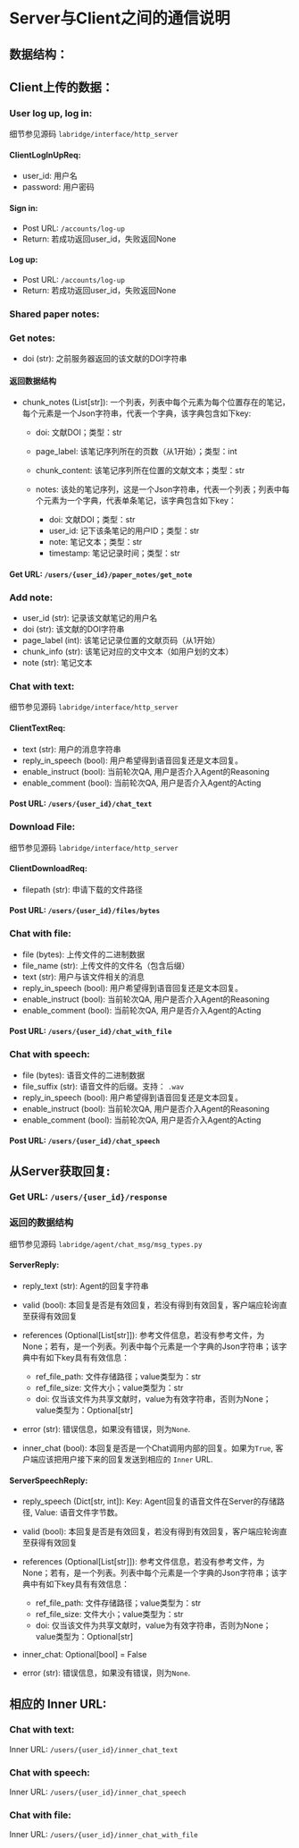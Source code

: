 # Server与Client之间的通信说明

## 数据结构：

## Client上传的数据：

### User log up, log in:
细节参见源码 `labridge/interface/http_server`

#### ClientLogInUpReq:

- user_id: 用户名
- password: 用户密码

#### Sign in:

- Post URL: `/accounts/log-up`
- Return: 若成功返回user_id，失败返回None

#### Log up:

- Post URL: `/accounts/log-up`
- Return: 若成功返回user_id，失败返回None

### Shared paper notes:

### Get notes:

- doi (str): 之前服务器返回的该文献的DOI字符串

#### 返回数据结构
- chunk_notes (List[str]): 一个列表，列表中每个元素为每个位置存在的笔记，每个元素是一个Json字符串，代表一个字典，该字典包含如下key:
    
    - doi: 文献DOI；类型：str
    - page_label: 该笔记序列所在的页数（从1开始）；类型：int
    - chunk_content: 该笔记序列所在位置的文献文本；类型：str
    - notes: 该处的笔记序列，这是一个Json字符串，代表一个列表；列表中每个元素为一个字典，代表单条笔记，该字典包含如下key：

        - doi: 文献DOI；类型：str
        - user_id: 记下该条笔记的用户ID；类型：str
        - note: 笔记文本；类型：str
        - timestamp: 笔记记录时间；类型：str

#### Get URL: `/users/{user_id}/paper_notes/get_note`

### Add note:

- user_id (str): 记录该文献笔记的用户名
- doi (str): 该文献的DOI字符串
- page_label (int): 该笔记记录位置的文献页码（从1开始）
- chunk_info (str): 该笔记对应的文中文本（如用户划的文本）
- note (str): 笔记文本

### Chat with text:
细节参见源码 `labridge/interface/http_server`

#### ClientTextReq:

- text (str): 用户的消息字符串
- reply_in_speech (bool): 用户希望得到语音回复还是文本回复。
- enable_instruct (bool): 当前轮次QA, 用户是否介入Agent的Reasoning
- enable_comment (bool): 当前轮次QA, 用户是否介入Agent的Acting

#### Post URL: `/users/{user_id}/chat_text`

### Download File:
细节参见源码 `labridge/interface/http_server`

#### ClientDownloadReq:

- filepath (str): 申请下载的文件路径

#### Post URL: `/users/{user_id}/files/bytes`

### Chat with file:
- file (bytes): 上传文件的二进制数据
- file_name (str): 上传文件的文件名（包含后缀）
- text (str): 用户与该文件相关的消息
- reply_in_speech (bool): 用户希望得到语音回复还是文本回复。
- enable_instruct (bool): 当前轮次QA, 用户是否介入Agent的Reasoning
- enable_comment (bool): 当前轮次QA, 用户是否介入Agent的Acting

#### Post URL: `/users/{user_id}/chat_with_file`

### Chat with speech:
- file (bytes): 语音文件的二进制数据
- file_suffix (str): 语音文件的后缀。支持： `.wav`
- reply_in_speech (bool): 用户希望得到语音回复还是文本回复。
- enable_instruct (bool): 当前轮次QA, 用户是否介入Agent的Reasoning
- enable_comment (bool): 当前轮次QA, 用户是否介入Agent的Acting

#### Post URL: `/users/{user_id}/chat_speech`

## 从Server获取回复:
### Get URL: `/users/{user_id}/response`

### 返回的数据结构
细节参见源码 `labridge/agent/chat_msg/msg_types.py`

#### ServerReply:

- reply_text (str): Agent的回复字符串
- valid (bool): 本回复是否是有效回复，若没有得到有效回复，客户端应轮询直至获得有效回复
- references (Optional[List[str]]): 参考文件信息，若没有参考文件，为None；若有，是一个列表。列表中每个元素是一个字典的Json字符串；该字典中有如下key具有有效信息：

    - ref_file_path: 文件存储路径；value类型为：str
    - ref_file_size: 文件大小；value类型为：str
    - doi: 仅当该文件为共享文献时，value为有效字符串，否则为None；value类型为：Optional[str]
- error (str): 错误信息，如果没有错误，则为`None`.
- inner_chat (bool): 本回复是否是一个Chat调用内部的回复。如果为`True`, 客户端应该把用户接下来的回复发送到相应的 `Inner` URL.

#### ServerSpeechReply:

- reply_speech (Dict[str, int]): Key: Agent回复的语音文件在Server的存储路径, Value: 语音文件字节数。
- valid (bool): 本回复是否是有效回复，若没有得到有效回复，客户端应轮询直至获得有效回复
- references (Optional[List[str]]): 参考文件信息，若没有参考文件，为None；若有，是一个列表。列表中每个元素是一个字典的Json字符串；该字典中有如下key具有有效信息：

    - ref_file_path: 文件存储路径；value类型为：str
    - ref_file_size: 文件大小；value类型为：str
    - doi: 仅当该文件为共享文献时，value为有效字符串，否则为None；value类型为：Optional[str]
- inner_chat: Optional[bool] = False
- error (str): 错误信息，如果没有错误，则为`None`.

## 相应的 Inner URL:

### Chat with text:
Inner URL: `/users/{user_id}/inner_chat_text`

### Chat with speech:
Inner URL: `/users/{user_id}/inner_chat_speech`

### Chat with file:
Inner URL: `/users/{user_id}/inner_chat_with_file`
